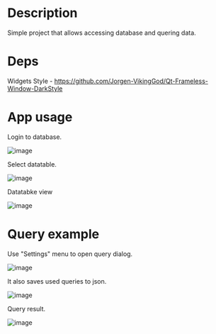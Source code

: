 # Description

Simple project that allows accessing database and quering data.

# Deps

Widgets Style - https://github.com/Jorgen-VikingGod/Qt-Frameless-Window-DarkStyle

# App usage

Login to database. 

![image](https://github.com/user-attachments/assets/46fc9055-d0fa-4943-9c42-d10502efeb78)

Select datatable.

![image](https://github.com/user-attachments/assets/3d1d3699-6bd3-43b3-a774-60f78c13cc61)

Datatabke view

![image](https://github.com/user-attachments/assets/92d7a685-6985-44b5-84fb-f2cd8f380a2e)

# Query example

Use "Settings" menu to open query dialog.

![image](https://github.com/user-attachments/assets/ff512812-e720-47c9-b2b4-d254d9c36d3e)

It also saves used queries to json.

![image](https://github.com/user-attachments/assets/7cbd9a8a-3f07-45a2-be62-8107024aa8fb)

Query result.

![image](https://github.com/user-attachments/assets/85341dfb-5327-44c4-9561-55cc8c51a4a4)
